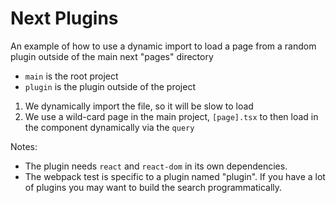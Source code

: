 # Next Plugins

An example of how to use a dynamic import to load a page from a random plugin outside of the main next "pages" directory

- `main` is the root project
- `plugin` is the plugin outside of the project

1. We dynamically import the file, so it will be slow to load
2. We use a wild-card page in the main project, `[page].tsx` to then load in the component dynamically via the `query`

Notes:

- The plugin needs `react` and `react-dom` in its own dependencies.
- The webpack test is specific to a plugin named "plugin". If you have a lot of plugins you may want to build the search programmatically.
